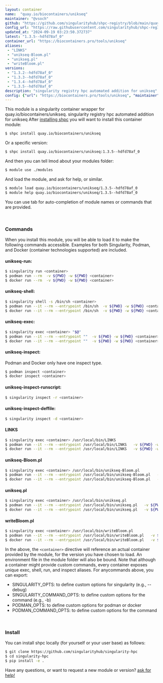 ```yaml
---
layout: container
name:  "quay.io/biocontainers/unikseq"
maintainer: "@vsoch"
github: "https://github.com/singularityhub/shpc-registry/blob/main/quay.io/biocontainers/unikseq/container.yaml"
config_url: "https://raw.githubusercontent.com/singularityhub/shpc-registry/main/quay.io/biocontainers/unikseq/container.yaml"
updated_at: "2024-09-19 03:23:50.372737"
latest: "1.3.5--hdfd78af_0"
container_url: "https://biocontainers.pro/tools/unikseq"
aliases:
 - "LINKS"
 - "unikseq-Bloom.pl"
 - "unikseq.pl"
 - "writeBloom.pl"
versions:
 - "1.3.2--hdfd78af_0"
 - "1.3.3--hdfd78af_0"
 - "1.3.4--hdfd78af_0"
 - "1.3.5--hdfd78af_0"
description: "singularity registry hpc automated addition for unikseq"
config: {"url": "https://biocontainers.pro/tools/unikseq", "maintainer": "@vsoch", "description": "singularity registry hpc automated addition for unikseq", "latest": {"1.3.5--hdfd78af_0": "sha256:215f1116256784fc9fd4d75292fed1a57007c507e5afa99dad37962c97108028"}, "tags": {"1.3.2--hdfd78af_0": "sha256:cf72f582501cb063b13685fde4036c209558fa01f92db54c90ceb0017d487ef2", "1.3.3--hdfd78af_0": "sha256:85eed2e9151faa711ff377ee13224c72a41fae2f7b82cb92e4aeb54c20598d72", "1.3.4--hdfd78af_0": "sha256:1fe91e5220db331e437954d19b827961b4f0e1f1e022490f0b51a81dadcd2c15", "1.3.5--hdfd78af_0": "sha256:215f1116256784fc9fd4d75292fed1a57007c507e5afa99dad37962c97108028"}, "docker": "quay.io/biocontainers/unikseq", "aliases": {"LINKS": "/usr/local/bin/LINKS", "unikseq-Bloom.pl": "/usr/local/bin/unikseq-Bloom.pl", "unikseq.pl": "/usr/local/bin/unikseq.pl", "writeBloom.pl": "/usr/local/bin/writeBloom.pl"}}
---
```


This module is a singularity container wrapper for quay.io/biocontainers/unikseq.
singularity registry hpc automated addition for unikseq
After [installing shpc](#install) you will want to install this container module:


```bash
$ shpc install quay.io/biocontainers/unikseq
```

Or a specific version:

```bash
$ shpc install quay.io/biocontainers/unikseq:1.3.5--hdfd78af_0
```

And then you can tell lmod about your modules folder:

```bash
$ module use ./modules
```

And load the module, and ask for help, or similar.

```bash
$ module load quay.io/biocontainers/unikseq/1.3.5--hdfd78af_0
$ module help quay.io/biocontainers/unikseq/1.3.5--hdfd78af_0
```

You can use tab for auto-completion of module names or commands that are provided.

<br>

### Commands

When you install this module, you will be able to load it to make the following commands accessible.
Examples for both Singularity, Podman, and Docker (container technologies supported) are included.

#### unikseq-run:

```bash
$ singularity run <container>
$ podman run --rm  -v ${PWD} -w ${PWD} <container>
$ docker run --rm  -v ${PWD} -w ${PWD} <container>
```

#### unikseq-shell:

```bash
$ singularity shell -s /bin/sh <container>
$ podman run --it --rm --entrypoint /bin/sh  -v ${PWD} -w ${PWD} <container>
$ docker run --it --rm --entrypoint /bin/sh  -v ${PWD} -w ${PWD} <container>
```

#### unikseq-exec:

```bash
$ singularity exec <container> "$@"
$ podman run --it --rm --entrypoint ""  -v ${PWD} -w ${PWD} <container> "$@"
$ docker run --it --rm --entrypoint ""  -v ${PWD} -w ${PWD} <container> "$@"
```

#### unikseq-inspect:

Podman and Docker only have one inspect type.

```bash
$ podman inspect <container>
$ docker inspect <container>
```

#### unikseq-inspect-runscript:

```bash
$ singularity inspect -r <container>
```

#### unikseq-inspect-deffile:

```bash
$ singularity inspect -d <container>
```


#### LINKS

```bash
$ singularity exec <container> /usr/local/bin/LINKS
$ podman run --it --rm --entrypoint /usr/local/bin/LINKS   -v ${PWD} -w ${PWD} <container> -c " $@"
$ docker run --it --rm --entrypoint /usr/local/bin/LINKS   -v ${PWD} -w ${PWD} <container> -c " $@"
```


#### unikseq-Bloom.pl

```bash
$ singularity exec <container> /usr/local/bin/unikseq-Bloom.pl
$ podman run --it --rm --entrypoint /usr/local/bin/unikseq-Bloom.pl   -v ${PWD} -w ${PWD} <container> -c " $@"
$ docker run --it --rm --entrypoint /usr/local/bin/unikseq-Bloom.pl   -v ${PWD} -w ${PWD} <container> -c " $@"
```


#### unikseq.pl

```bash
$ singularity exec <container> /usr/local/bin/unikseq.pl
$ podman run --it --rm --entrypoint /usr/local/bin/unikseq.pl   -v ${PWD} -w ${PWD} <container> -c " $@"
$ docker run --it --rm --entrypoint /usr/local/bin/unikseq.pl   -v ${PWD} -w ${PWD} <container> -c " $@"
```


#### writeBloom.pl

```bash
$ singularity exec <container> /usr/local/bin/writeBloom.pl
$ podman run --it --rm --entrypoint /usr/local/bin/writeBloom.pl   -v ${PWD} -w ${PWD} <container> -c " $@"
$ docker run --it --rm --entrypoint /usr/local/bin/writeBloom.pl   -v ${PWD} -w ${PWD} <container> -c " $@"
```



In the above, the `<container>` directive will reference an actual container provided
by the module, for the version you have chosen to load. An environment file in the
module folder will also be bound. Note that although a container
might provide custom commands, every container exposes unique exec, shell, run, and
inspect aliases. For anycommands above, you can export:

 - SINGULARITY_OPTS: to define custom options for singularity (e.g., --debug)
 - SINGULARITY_COMMAND_OPTS: to define custom options for the command (e.g., -b)
 - PODMAN_OPTS: to define custom options for podman or docker
 - PODMAN_COMMAND_OPTS: to define custom options for the command

<br>

### Install

You can install shpc locally (for yourself or your user base) as follows:

```bash
$ git clone https://github.com/singularityhub/singularity-hpc
$ cd singularity-hpc
$ pip install -e .
```

Have any questions, or want to request a new module or version? [ask for help!](https://github.com/singularityhub/singularity-hpc/issues)